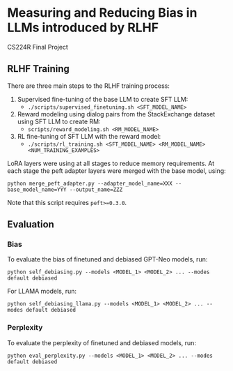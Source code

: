 # Measuring and Reducing Bias in LLMs introduced by RLHF
CS224R Final Project

## RLHF Training
There are three main steps to the RLHF training process:
1. Supervised fine-tuning of the base LLM to create SFT LLM:
    - `./scripts/supervised_finetuning.sh <SFT_MODEL_NAME>`
2. Reward modeling using dialog pairs from the StackExchange dataset using SFT LLM to create RM:
    - `scripts/reward_modeling.sh <RM_MODEL_NAME>`
3. RL fine-tuning of SFT LLM with the reward model:
    - `./scripts/rl_training.sh <SFT_MODEL_NAME> <RM_MODEL_NAME> <NUM_TRAINING_EXAMPLES>`

LoRA layers were using at all stages to reduce memory requirements. 
At each stage the peft adapter layers were merged with the base model, using: 
```shell
python merge_peft_adapter.py --adapter_model_name=XXX --base_model_name=YYY --output_name=ZZZ
```
Note that this script requires `peft>=0.3.0`.


## Evaluation

### Bias
To evaluate the bias of finetuned and debiased GPT-Neo models, run:
```shell
python self_debiasing.py --models <MODEL_1> <MODEL_2> ... --modes default debiased
```

For LLAMA models, run:
```shell
python self_debiasing_llama.py --models <MODEL_1> <MODEL_2> ... --modes default debiased
```

### Perplexity
To evaluate the perplexity of finetuned and debiased models, run:
```shell
python eval_perplexity.py --models <MODEL_1> <MODEL_2> ... --modes default debiased
```
